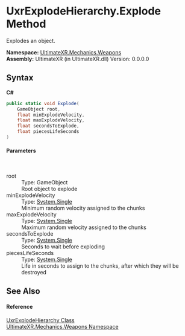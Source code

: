 # UxrExplodeHierarchy.Explode Method 
 

Explodes an object.

**Namespace:**&nbsp;<a href="N_UltimateXR_Mechanics_Weapons">UltimateXR.Mechanics.Weapons</a><br />**Assembly:**&nbsp;UltimateXR (in UltimateXR.dll) Version: 0.0.0.0

## Syntax

**C#**<br />
``` C#
public static void Explode(
	GameObject root,
	float minExplodeVelocity,
	float maxExplodeVelocity,
	float secondsToExplode,
	float piecesLifeSeconds
)
```


#### Parameters
&nbsp;<dl><dt>root</dt><dd>Type: GameObject<br />Root object to explode</dd><dt>minExplodeVelocity</dt><dd>Type: <a href="https://docs.microsoft.com/dotnet/api/system.single" target="_blank" rel="noopener noreferrer">System.Single</a><br />Minimum random velocity assigned to the chunks</dd><dt>maxExplodeVelocity</dt><dd>Type: <a href="https://docs.microsoft.com/dotnet/api/system.single" target="_blank" rel="noopener noreferrer">System.Single</a><br />Maximum random velocity assigned to the chunks</dd><dt>secondsToExplode</dt><dd>Type: <a href="https://docs.microsoft.com/dotnet/api/system.single" target="_blank" rel="noopener noreferrer">System.Single</a><br />Seconds to wait before exploding</dd><dt>piecesLifeSeconds</dt><dd>Type: <a href="https://docs.microsoft.com/dotnet/api/system.single" target="_blank" rel="noopener noreferrer">System.Single</a><br />Life in seconds to assign to the chunks, after which they will be destroyed</dd></dl>

## See Also


#### Reference
<a href="T_UltimateXR_Mechanics_Weapons_UxrExplodeHierarchy">UxrExplodeHierarchy Class</a><br /><a href="N_UltimateXR_Mechanics_Weapons">UltimateXR.Mechanics.Weapons Namespace</a><br />